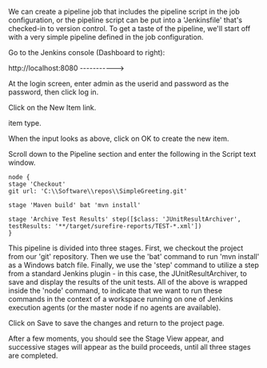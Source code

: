 We can create a pipeline job that includes the pipeline script in the job configuration, or the pipeline script can be put into a 'Jenkinsfile' that's checked-in to version control.
To get a taste of the pipeline, we'll start off with a very simple pipeline defined in the job configuration.

Go to the Jenkins console (Dashboard to right):

http://localhost:8080 ----------->

At the login screen, enter admin as the userid and password as the password, then click log in.

Click on the New Item link.

item type.

When the input looks as above, click on OK to create the new item.

Scroll down to the Pipeline section and enter the following in the Script text window.

```node
node {
stage 'Checkout'
git url: 'C:\\Software\\repos\\SimpleGreeting.git'

stage 'Maven build' bat 'mvn install'

stage 'Archive Test Results' step([$class: 'JUnitResultArchiver',
testResults: '**/target/surefire-reports/TEST-*.xml'])
}
```

This pipeline is divided into three stages. First, we checkout the project from our 'git' repository. Then we use the 'bat' command to run 'mvn install' as a Windows batch file. Finally, we use the 'step' command to utilize a step from a standard Jenkins plugin - in this case, the JUnitResultArchiver, to save and display the results of the unit tests.
All of the above is wrapped inside the 'node' command, to indicate that we want to run these commands in the context of a workspace running on one of Jenkins execution agents (or the master node if no agents are available).
  
Click on Save to save the changes and return to the project page.

After a few moments, you should see the Stage View appear, and successive stages will appear as the build proceeds, until all three stages are completed.
